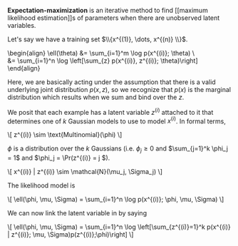 **Expectation-maximization** is an iterative method to find [[maximum likelihood estimation]]s of parameters when there are unobserved latent variables. 

Let's say we have a training set $\\{x^{(1)}, \dots, x^{(n)} \\}$.

\begin{align}
\ell(\theta) &= \sum_{i=1}^m \log p(x^{(i)}; \theta) \\\
&= \sum_{i=1}^n \log \left[\sum_{z} p(x^{(i)}, z^{(i)}; \theta)\right]
\end{align}

Here, we are basically acting under the assumption that there is a valid underlying joint distribution $p(x,z)$, so we recognize that $p(x)$ is the marginal distribution which results when we sum and bind over the $z$.


We posit that each example has a latent variable $z^{(i)}$ attached to it that determines one of $k$ Gaussian models to use to model $x^{(i)}$. In formal terms,

\\[
z^{(i)} \sim \text{Multinomial}(\phi)
\\]

$\phi$ is a distribution over the $k$ Gaussians (i.e. $\phi_j \geq 0$ and $\sum_{j=1}^k \phi_j = 1$ and $\phi_j = \Pr(z^{(i)} = j $). 

\\[
x^{(i)} | z^{(i)} \sim \mathcal{N}(\mu_j, \Sigma_j)
\\]

The likelihood model is

\\[
\ell(\phi, \mu, \Sigma) = \sum_{i=1}^n \log p(x^{(i)}; \phi, \mu, \Sigma)
\\]

We can now link the latent variable in by saying

\\[
\ell(\phi, \mu, \Sigma) = \sum_{i=1}^n \log \left[\sum_{z^{(i)}=1}^k p(x^{(i)} | z^{(i)}; \mu, \Sigma)p(z^{(i)};\phi)\right]
\\]